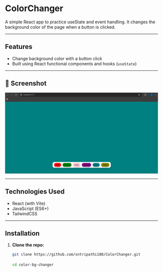 # ColorChanger

A simple React app to practice useState and event handling. It changes the background color of the page when a button is clicked.

---

##  Features

- Change background color with a button click
- Built using React functional components and hooks (`useState`)

---

## 📸 Screenshot

![Color Changer Screenshot](./public/screenshot.png) <!-- Optional: Add a screenshot image if available -->

---

## Technologies Used

- React (with Vite)
- JavaScript (ES6+)
- TailwindCSS

---

##  Installation

1. **Clone the repo:**
   ```bash
   git clone https://github.com/sntripathi180/ColorChanger.git
   
   cd color-bg-changer
